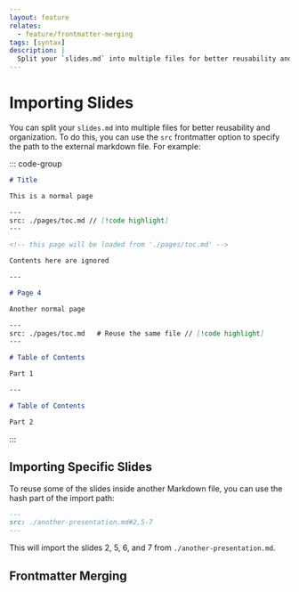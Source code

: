 ```yaml
---
layout: feature
relates:
  - feature/frontmatter-merging
tags: [syntax]
description: |
  Split your `slides.md` into multiple files for better reusability and organization.
---
```


# Importing Slides

You can split your `slides.md` into multiple files for better reusability and organization. To do this, you can use the `src` frontmatter option to specify the path to the external markdown file. For example:

::: code-group

<!-- eslint-skip -->

```md [./slides.md]
# Title

This is a normal page

---
src: ./pages/toc.md // [!code highlight]
---

<!-- this page will be loaded from './pages/toc.md' -->

Contents here are ignored

---

# Page 4

Another normal page

---
src: ./pages/toc.md   # Reuse the same file // [!code highlight]
---
```

```md [./pages/toc.md]
# Table of Contents

Part 1

---

# Table of Contents

Part 2
```

:::

## Importing Specific Slides

To reuse some of the slides inside another Markdown file, you can use the hash part of the import path:

```md
---
src: ./another-presentation.md#2,5-7
---
```

This will import the slides 2, 5, 6, and 7 from `./another-presentation.md`.

## Frontmatter Merging

<LinkCard link="feature/frontmatter-merging" />
